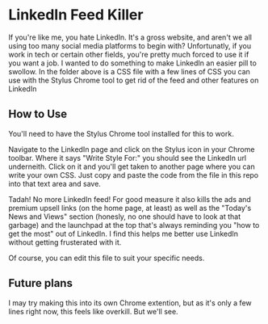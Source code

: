 # LinkedIn Feed Killer
If you're like me, you hate LinkedIn. It's a gross website, and aren't we all using too many social media platforms to begin with? Unfortunatly, if you work in tech or certain other fields, you're pretty much forced to use it if you want a job. I wanted to do something to make LinkedIn an easier pill to swollow. In the folder above is a CSS file with a few lines of CSS you can use with the Stylus Chrome tool to get rid of the feed and other features on LinkedIn

## How to Use
You'll need to have the Stylus Chrome tool installed for this to work.

Navigate to the LinkedIn page and click on the Stylus icon in your Chrome toolbar. Where it says "Write Style For:" you should see the LinkedIn url underneith. Click on it and you'll get taken to another page where you can write your own CSS. Just copy and paste the code from the file in this repo into that text area and save. 

Tadah! No more LinkedIn feed! For good measure it also kills the ads and premium upsell links (on the home page, at least) as well as the "Today's News and Views" section (honesly, no one should have to look at that garbage) and the launchpad at the top that's always reminding you "how to get the most" out of LinkedIn. I find this helps me better use LinkedIn without getting frusterated with it. 

Of course, you can edit this file to suit your specific needs.

## Future plans
I may try making this into its own Chrome extention, but as it's only a few lines right now, this feels like overkill. But we'll see.
